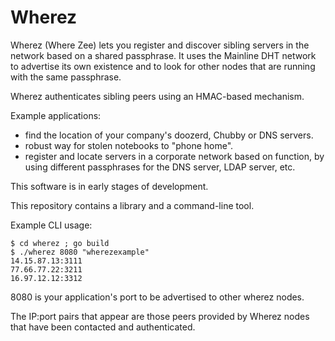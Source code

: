 Wherez
======
Wherez (Where Zee) lets you register and discover sibling servers in the
network based on a shared passphrase. It uses the Mainline DHT network
to advertise its own existence and to look for other nodes that are
running with the same passphrase.

Wherez authenticates sibling peers using an HMAC-based mechanism.

Example applications:

- find the location of your company's doozerd, Chubby or DNS servers.
- robust way for stolen notebooks to "phone home".
- register and locate servers in a corporate network based on
function, by using different passphrases for the DNS server, LDAP
server, etc.

This software is in early stages of development.

This repository contains a library and a command-line tool.

Example CLI usage:

    $ cd wherez ; go build
    $ ./wherez 8080 "wherezexample"
    14.15.87.13:3111
    77.66.77.22:3211
    16.97.12.12:3312

8080 is your application's port to be advertised to other wherez nodes.

The IP:port pairs that appear are those peers provided by Wherez nodes that have been contacted and authenticated.
